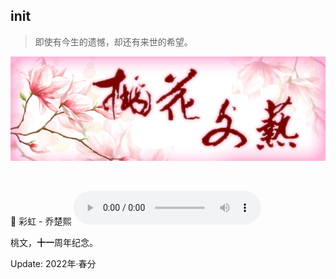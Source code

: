 ## init

> 即使有今生的遗憾，却还有来世的希望。

![](https://github.com/taohuawenyi/init/blob/master/Resource/thwy.jpg)

<br>

🎵 彩虹 - 乔楚熙
<audio controls="controls">
    <source src="https://github.com/taohuawenyi/init/blob/master/Resource/caihong.mp3">
    Your browser does not support the Audio tag.
</audio>

桃文，**十一**周年纪念。

Update: 2022年·春分

